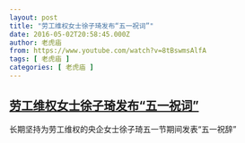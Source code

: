 ```yaml
---
layout: post
title: "劳工维权女士徐子琦发布“五一祝词”"
date: 2016-05-02T20:58:45.000Z
author: 老虎庙
from: https://www.youtube.com/watch?v=8tBswmsAlfA
tags: [ 老虎庙 ]
categories: [ 老虎庙 ]
---
```

<!--1462222725000-->
[劳工维权女士徐子琦发布“五一祝词”](https://www.youtube.com/watch?v=8tBswmsAlfA)
------

<div>
长期坚持为劳工维权的央企女士徐子琦五一节期间发表“五一祝辞”
</div>
